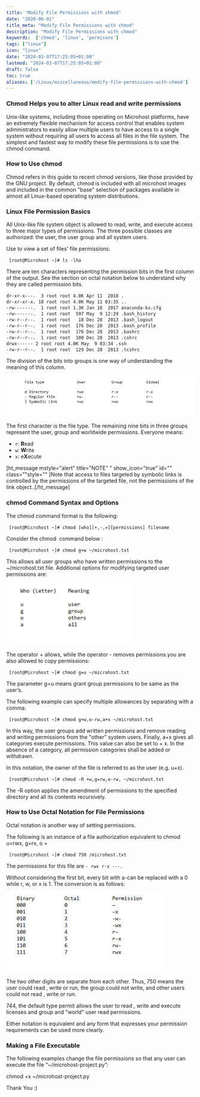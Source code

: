 ```yaml
---
title: "Modify File Permissions with chmod"
date: "2020-06-01"
title_meta: "Modify File Permissions with chmod"
description: "Modify File Permissions with chmod"
keywords:  ['chmod', 'linux', 'permisons']
tags: ["linux"]
icon: "linux"
date: "2024-03-07T17:25:05+01:00"
lastmod: "2024-03-07T17:25:05+01:00" 
draft: false
toc: true
aliases: ['/Linux/miscellaneous/modify-file-permissions-with-chmod']
---
```


### Chmod Helps you to alter Linux read and write permissions

Unix-like systems, including those operating on Microhost platforms, have an extremely flexible mechanism for access control that enables system administrators to easily allow multiple users to have access to a single system without requiring all users to access all files in the file system. The simplest and fastest way to modify these file permissions is to use the chmod command.

### How to Use chmod

Chmod refers in this guide to recent chmod versions, like those provided by the GNU project. By default, chmod is included with all microhost images and included in the common "base" selection of packages available in almost all Linux-based operating system distributions.

### Linux File Permission Basics

All Unix-like file system object is allowed to read, write, and execute access to three major types of permissions. The three possible classes are authorized: the user, the user group and all system users.

Use to view a set of files' file permissions:

```
 [root@Microhost ~]# ls -lha 
```

There are ten characters representing the permission bits in the first column of the output. See the section on octal notation below to understand why they are called permission bits.

```
dr-xr-x---.  3 root root 4.0K Apr 11  2018 .
dr-xr-xr-x. 18 root root 4.0K May 11 03:35 ..
-rw-------.  1 root root 1.3K Jan 18  2017 anaconda-ks.cfg
-rw-------.  1 root root  597 May  9 12:29 .bash_history
-rw-r--r--.  1 root root   18 Dec 28  2013 .bash_logout
-rw-r--r--.  1 root root  176 Dec 28  2013 .bash_profile
-rw-r--r--.  1 root root  176 Dec 28  2013 .bashrc
-rw-r--r--.  1 root root  100 Dec 28  2013 .cshrc
drwx------ 2 root root 4.0K May  9 03:34 .ssh
-rw-r--r--.  1 root root  129 Dec 28  2013 .tcshrc
```

The division of the bits into groups is one way of understanding the meaning of this column.

![](images/chmod.png)

The first character is the file type. The remaining nine bits in three groups represent the user, group and worldwide permissions. Everyone means:

- `r`: **R**ead
- `w`: **W**rite
- `x`: e**X**ecute

\[ht\_message mstyle="alert" title="NOTE" " show\_icon="true" id="" class=""style="" \]Note that access to files targeted by symbolic links is controlled by the permissions of the targeted file, not the permissions of the link object..\[/ht\_message\]

### chmod Command Syntax and Options

The chmod command format is the following:

```
 [root@Microhost ~]# chmod [who][+,-,=][permissions] filename 
```

Consider the chmod  command below :

```
 [root@Microhost ~]# chmod g+w ~/microhost.txt 
```

This allows all user groups who have written permissions to the ~/microhost.txt file. Additional options for modifying targeted user permissions are:

![](images/chmod2.png)

The operator + allows, while the operator - removes permissions.you are also allowed to copy permissions:

```
 [root@Microhost ~]# chmod g=u ~/microhost.txt 
```

The parameter g=u means grant group permissions to be same as the user’s.

The following example can specify multiple allowances by separating with a comma:

```
 [root@Microhost ~]# chmod g+w,o-rw,a+x ~/microhost.txt 
```

In this way, the user groups add written permissions and remove reading and writing permissions from the "other" system users. Finally, a+x gives all categories execute permissions. This value can also be set to + x. In the absence of a category, all permission categories shall be added or withdrawn.

In this notation, the owner of the file is referred to as the user (e.g. u+x).

```
 [root@Microhost ~]# chmod -R +w,g=rw,o-rw, ~/microhost.txt 
```

The -R option applies the amendment of permissions to the specified directory and all its contents recursively.

### How to Use Octal Notation for File Permissions

Octal notation is another way of setting permissions.

The following is an instance of a file authorization equivalent to chmod u=rwx, g=rx, o =

```
 [root@Microhost ~]# chmod 750 /microhost.txt 
```

The permissions for this file are `- rwx r-x ---`.

Without considering the first bit, every bit with a-can be replaced with a 0 while r, w, or x is 1. The conversion is as follows:

![](images/chmod3.png)

The two other digits are separate from each other. Thus, 750 means the user could read , write or run, the group could not write, and other users could not read , write or run.

744, the default type permit allows the user to read , write and execute licenses and group and "world" user read permissions.

Either notation is equivalent and any form that expresses your permission requirements can be used more clearly.

### Making a File Executable

The following examples change the file permissions so that any user can execute the file “~/microhost-project.py”:

chmod +x ~/microhost-project.py

Thank You :)
